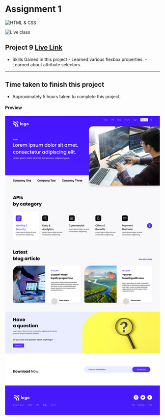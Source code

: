 # Assignment 1

![HTML & CSS](https://img.shields.io/badge/HTML-CSS-orange)

![Live class](https://img.shields.io/badge/LIVE--CLASS-PROJECT--9-lightgrey)


## Project 9 [Live Link](https://samdish-project-9.netlify.app)

-    Skills Gained in this project
    -   Learned various flexbox properties.
    -   Learned about attribute selectors.

---

## Time taken to finish this project

-   Approximately 5 hours taken to complete this project.

#### Preview

![Desktop](./images/project-9.png)